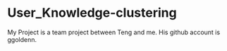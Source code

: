 # User_Knowledge-clustering
My Project is a team project between Teng and me. His github account is ggoldenn.
